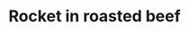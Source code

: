 ---
index: 4
title: Rocket in roasted beef
product: rocket
book: 30 ingredients
page: 231
dish: starter
tags:
-
sub:
-
fresh:
  - item:
    quantity:
    unit:
stock:
  - item:
    quantity:
    unit:
basic:
-
directions:
-
info:
source:
    title:
    url: 
---